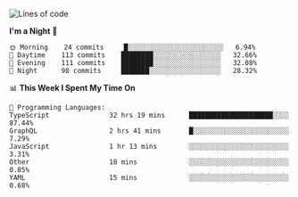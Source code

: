 <!--START_SECTION:waka-->
![Lines of code](https://img.shields.io/badge/From%20Hello%20World%20I%27ve%20Written-634925%20lines%20of%20code-blue)

**I'm a Night 🦉** 

```text
🌞 Morning    24 commits     █░░░░░░░░░░░░░░░░░░░░░░░░   6.94% 
🌆 Daytime    113 commits    ████████░░░░░░░░░░░░░░░░░   32.66% 
🌃 Evening    111 commits    ████████░░░░░░░░░░░░░░░░░   32.08% 
🌙 Night      98 commits     ███████░░░░░░░░░░░░░░░░░░   28.32%

```


📊 **This Week I Spent My Time On** 

```text
💬 Programming Languages: 
TypeScript               32 hrs 19 mins      █████████████████████░░░░   87.44% 
GraphQL                  2 hrs 41 mins       █░░░░░░░░░░░░░░░░░░░░░░░░   7.29% 
JavaScript               1 hr 13 mins        ░░░░░░░░░░░░░░░░░░░░░░░░░   3.31% 
Other                    18 mins             ░░░░░░░░░░░░░░░░░░░░░░░░░   0.85% 
YAML                     15 mins             ░░░░░░░░░░░░░░░░░░░░░░░░░   0.68%

```


<!--END_SECTION:waka-->

